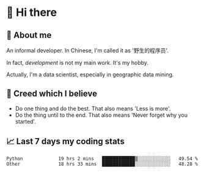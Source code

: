 # 👋 Hi there

## :speech_balloon: About me

An informal developer. In Chinese, I'm called it as '野生的程序员'.

In fact, _development_ is not my main work. It's my hobby.

Actually, I'm a data scientist, especially in geographic data mining.

## :see_no_evil: Creed which I believe

- Do one thing and do the best. That also means 'Less is more'.
- Do the thing until to the end. That also means 'Never forget why you started'.

## :chart_with_upwards_trend: Last 7 days my coding stats

<!--START_SECTION:waka-->

```text
Python             19 hrs 2 mins   ████████████▒░░░░░░░░░░░░   49.54 %
Other              18 hrs 33 mins  ████████████░░░░░░░░░░░░░   48.28 %
```

<!--END_SECTION:waka-->
